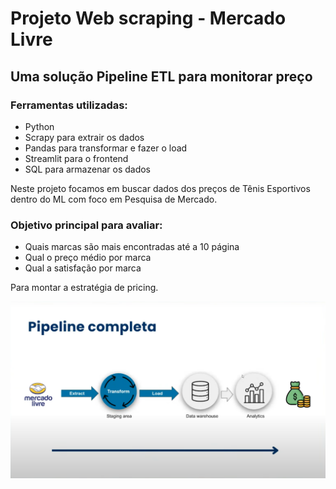 # Projeto Web scraping - Mercado Livre

## Uma solução Pipeline ETL para monitorar preço

### Ferramentas utilizadas:

- Python
- Scrapy para extrair os dados
- Pandas para transformar e fazer o load
- Streamlit para o frontend
- SQL para armazenar os dados

Neste projeto focamos em buscar dados dos preços de Tênis Esportivos dentro do ML com foco em Pesquisa de Mercado.

### Objetivo principal para avaliar:

- Quais marcas são mais encontradas até a 10 página
- Qual o preço médio por marca
- Qual a satisfação por marca

Para montar a estratégia de pricing.

![alt text](image.png)

